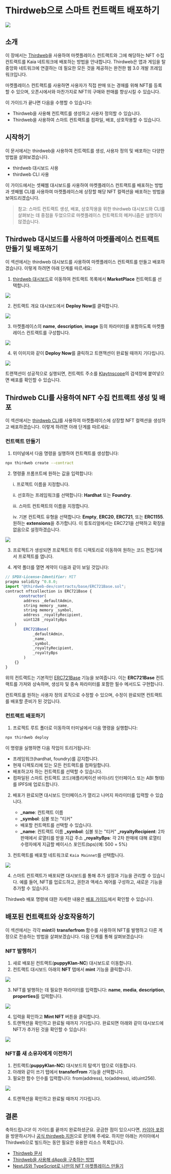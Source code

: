 # Thirdweb으로 스마트 컨트랙트 배포하기

![](/img/build/get-started/klaytnXthirdweb.png)

## 소개 <a id="introduction"></a>

이 장에서는 [Thirdweb](https://portal.thirdweb.com/)을 사용하여 마켓플레이스 컨트랙트와 그에 해당하는 NFT 수집 컨트랙트를 Kaia 네트워크에 배포하는 방법을 안내합니다. Thirdweb은 앱과 게임을 탈중앙화 네트워크에 연결하는 데 필요한 모든 것을 제공하는 완전한 웹 3.0 개발 프레임워크입니다.

마켓플레이스 컨트랙트를 사용하면 사용자가 직접 판매 또는 경매를 위해 NFT를 등록할 수 있으며, 오픈시에서와 마찬가지로 NFT의 구매와 판매를 향상시킬 수 있습니다.

이 가이드가 끝나면 다음을 수행할 수 있습니다:

- Thirdweb을 사용해 컨트랙트를 생성하고 사용자 정의할 수 있습니다.
- Thirdweb을 사용하여 스마트 컨트랙트를 컴파일, 배포, 상호작용할 수 있습니다.

## 시작하기 <a id="getting-started"></a>

이 문서에서는 thirdweb을 사용하여 컨트랙트를 생성, 사용자 정의 및 배포하는 다양한 방법을 살펴보겠습니다.

- thirdweb 대시보드 사용
- thirdweb CLI 사용

이 가이드에서는 셋째웹 대시보드를 사용하여 마켓플레이스 컨트랙트를 배포하는 방법과 셋째웹 CLI를 사용하여 마켓플레이스에 상장할 해당 NFT 컬렉션을 배포하는 방법을 보여드리겠습니다.

> 참고: 스마트 컨트랙트 생성, 배포, 상호작용을 위한 thirdweb 대시보드와 CLI를 살펴보는 데 중점을 두었으므로 마켓플레이스 컨트랙트의 메커니즘은 설명하지 않겠습니다.

## Thirdweb 대시보드를 사용하여 마켓플레이스 컨트랙트 만들기 및 배포하기 <a id="creating-and-deploying-thirdweb-dashboard"></a>

이 섹션에서는 thirdweb 대시보드를 사용하여 마켓플레이스 컨트랙트를 만들고 배포하겠습니다. 이렇게 하려면 아래 단계를 따르세요:

1. [thirdweb 대시보드](https://thirdweb.com/dashboard?ref=blog.thirdweb.com)로 이동하여 컨트랙트 목록에서 **MarketPlace** 컨트랙트를 선택합니다.

![](/img/build/get-started/marketplace-explore.png)

2. 컨트랙트 개요 대시보드에서 **Deploy Now**를 클릭합니다.

![](/img/build/get-started/marketplace-deploy.png)

3. 마켓플레이스의 **name**, **description**, **image** 등의 파라미터를 포함하도록 마켓플레이스 컨트랙트를 구성합니다.

![](/img/build/get-started/marketplace-contract-details.png)

4. 위 이미지와 같이 **Deploy Now**를 클릭하고 트랜잭션이 완료될 때까지 기다립니다.

![](/img/build/get-started/marketplace-deployed.png)

트랜잭션이 성공적으로 실행되면, 컨트랙트 주소를 [Klaytnscope](https://klaytnscope.com/)의 검색창에 붙여넣으면 배포를 확인할 수 있습니다.

## Thirdweb CLI를 사용하여 NFT 수집 컨트랙트 생성 및 배포 <a id="creating-deploying-using-thirdweb-cli"></a>

이 섹션에서는 [thirdweb CLI](https://portal.thirdweb.com/cli?ref=blog.thirdweb.com)를 사용하여 마켓플레이스에 상장할 NFT 컬렉션을 생성하고 배포하겠습니다. 이렇게 하려면 아래 단계를 따르세요:

### 컨트랙트 만들기 <a id="creating-the-contract"></a>

1. 터미널에서 다음 명령을 실행하여 컨트랙트를 생성합니다:

```bash
npx thirdweb create --contract
```

2. 명령줄 프롬프트에 원하는 값을 입력합니다:

   i. 프로젝트 이름을 지정합니다.

   ii. 선호하는 프레임워크를 선택합니다: **Hardhat** 또는 **Foundry**.

   iii. 스마트 컨트랙트의 이름을 지정합니다.

   iv. 기본 컨트랙트 유형을 선택합니다: **Empty**, **ERC20**, **ERC721**, 또는 **ERC1155**. 원하는 **extensions**을 추가합니다. 이 튜토리얼에서는 ERC721을 선택하고 확장을 없음으로 설정하겠습니다.

![](/img/build/get-started/thirdweb-cli-info.png)

3. 프로젝트가 생성되면 프로젝트의 루트 디렉토리로 이동하여 원하는 코드 편집기에서 프로젝트를 엽니다.

4. 계약 폴더를 열면 계약이 다음과 같이 보일 것입니다:

```js
// SPDX-License-Identifier: MIT
pragma solidity ^0.8.0;
import "@thirdweb-dev/contracts/base/ERC721Base.sol";
contract nftcollection is ERC721Base {
      constructor(
        address _defaultAdmin,
        string memory _name,
        string memory _symbol,
        address _royaltyRecipient,
        uint128 _royaltyBps
    )
        ERC721Base(
            _defaultAdmin,
            _name,
            _symbol,
            _royaltyRecipient,
            _royaltyBps
        )
    {}
}
```

위의 컨트랙트는 기본적인 [ERC721Base](https://github.com/thirdweb-dev/contracts/blob/main/contracts/base/ERC721Base.sol) 기능을 보여줍니다. 이는 **ERC721Base** 컨트랙트를 가져와 상속하며, 생성자 및 종속 파라미터를 포함한 필수 메서드도 구현합니다.

컨트랙트를 원하는 사용자 정의 로직으로 수정할 수 있으며, 수정이 완료되면 컨트랙트를 배포할 준비가 된 것입니다.

### 컨트랙트 배포하기 <a id="deploying-the-contracts"></a>

1. 프로젝트 루트 폴더로 이동하여 터미널에서 다음 명령을 실행합니다:

```bash
npx thirdweb deploy
```

이 명령을 실행하면 다음 작업이 트리거됩니다:

- 프레임워크(hardhat, foundry)를 감지합니다.
- 현재 디렉토리에 있는 모든 컨트랙트를 컴파일합니다.
- 배포하고자 하는 컨트랙트를 선택할 수 있습니다.
- 컴파일된 스마트 컨트랙트 코드(애플리케이션 바이너리 인터페이스 또는 ABI 형태)를 IPFS에 업로드합니다.

2. 배포가 완료되면 대시보드 인터페이스가 열리고 나머지 파라미터를 입력할 수 있습니다.
   - **_name**: 컨트랙트 이름
   - **_symbol**: 심볼 또는 "티커"
   - 배포할 컨트랙트를 선택할 수 있습니다.
   - **_name**: 컨트랙트 이름
     **_symbol**: 심볼 또는 "티커"
     **_royaltyRecipient**: 2차 판매에서 로열티를 받을 지갑 주소
     **_royaltyBps**: 각 2차 판매에 대해 로열티 수령자에게 지급할 베이시스 포인트(bps)(예: 500 = 5%)

3. 컨트랙트를 배포할 네트워크로 `Kaia Mainnet`를 선택합니다.

![](/img/build/get-started/nft-collection-deploy.png)

4. 스마트 컨트랙트가 배포되면 대시보드를 통해 추가 설정과 기능을 관리할 수 있습니다. 예를 들어, NFT를 업로드하고, 권한과 액세스 제어를 구성하고, 새로운 기능을 추가할 수 있습니다.

Thirdweb 배포 명령에 대한 자세한 내용은 [배포 가이드](https://portal.thirdweb.com/deploy/getting-started)에서 확인할 수 있습니다.

## 배포된 컨트랙트와 상호작용하기 <a id="interacting-with-deployed-contracts"></a>

이 섹션에서는 각각 **mint**와 **transferfrom** 함수를 사용하여 NFT를 발행하고 다른 계정으로 전송하는 방법을 살펴보겠습니다. 다음 단계를 통해 살펴보겠습니다:

### NFT 발행하기 <a id="minting-nft"></a>

1. 새로 배포된 컨트랙트(**puppyKlan-NC**) 대시보드로 이동합니다.
2. 컨트랙트 대시보드 아래의 **NFT** 탭에서 **mint** 기능을 클릭합니다.

![](/img/build/get-started/puppy-mint-btn.png)

3. NFT를 발행하는 데 필요한 파라미터를 입력합니다: **name**, **media**, **description**, **properties**를 입력합니다.

![](/img/build/get-started/puppy-mint-details.png)

4. 입력을 확인하고 **Mint NFT** 버튼을 클릭합니다.
5. 트랜잭션을 확인하고 완료될 때까지 기다립니다. 완료되면 아래와 같이 대시보드에 NFT가 추가된 것을 확인할 수 있습니다:

![](/img/build/get-started/puppy-minted.png)

### NFT를 새 소유자에게 이전하기 <a id="transferring-nft-to-new-owner"></a>

1. 컨트랙트(**puppyKlan-NC**) 대시보드의 탐색기 탭으로 이동합니다.
2. 아래와 같이 쓰기 탭에서 **transferFrom** 기능을 선택합니다.
3. 필요한 함수 인수를 입력합니다: from(address), to(address), id(uint256).

![](/img/build/get-started/puppy-transferfrom.png)

4. 트랜잭션을 확인하고 완료될 때까지 기다립니다.

## 결론 <a id="conclusion"></a>

축하드립니다! 이 가이드를 끝까지 완료하셨군요. 궁금한 점이 있으시다면, [카이아 포럼](https://forum.klaytn.foundation/)을 방문하시거나 [공식 thirdweb 지원](https://support.thirdweb.com/)으로 문의해 주세요. 하지만 아래는 카이아에서 Thirdweb으로 빌드하는 동안 필요한 유용한 리소스 목록입니다.

- [Thirdweb 문서](https://portal.thirdweb.com/)
- [Thirdweb을 사용해 dApp을 구축하는 방법](https://blog.thirdweb.com/guides/how-to-build-a-dapp/)
- [NextJS와 TypeScript로 나만의 NFT 마켓플레이스 만들기](https://blog.thirdweb.com/guides/nft-marketplace-with-typescript-next/)
